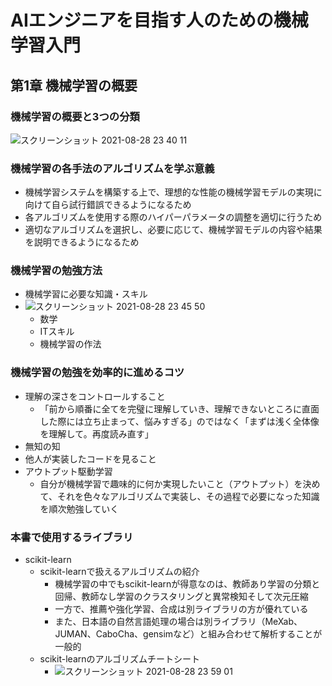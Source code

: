 # AIエンジニアを目指す人のための機械学習入門
## 第1章 機械学習の概要
### 機械学習の概要と3つの分類
![スクリーンショット 2021-08-28 23 40 11](https://user-images.githubusercontent.com/65819919/131221630-f35c356b-6767-426b-a157-9c59d27728bb.png)

### 機械学習の各手法のアルゴリズムを学ぶ意義
  - 機械学習システムを構築する上で、理想的な性能の機械学習モデルの実現に向けて自ら試行錯誤できるようになるため
  - 各アルゴリズムを使用する際のハイパーパラメータの調整を適切に行うため
  - 適切なアルゴリズムを選択し、必要に応じて、機械学習モデルの内容や結果を説明できるようになるため
### 機械学習の勉強方法
  - 機械学習に必要な知識・スキル
  - ![スクリーンショット 2021-08-28 23 45 50](https://user-images.githubusercontent.com/65819919/131221838-b01a364f-1d00-4d17-991f-6472e22ffbea.png)
    - 数学
    - ITスキル
    - 機械学習の作法
### 機械学習の勉強を効率的に進めるコツ
- 理解の深さをコントロールすること
  - 「前から順番に全てを完璧に理解していき、理解できないところに直面した際には立ち止まって、悩みすぎる」のではなく「まずは浅く全体像を理解して。再度読み直す」 
- 無知の知
- 他人が実装したコードを見ること
- アウトプット駆動学習
  - 自分が機械学習で趣味的に何か実現したいこと（アウトプット）を決めて、それを色々なアルゴリズムで実装し、その過程で必要になった知識を順次勉強していく
### 本書で使用するライブラリ
- scikit-learn
  - scikit-learnで扱えるアルゴリズムの紹介
    - 機械学習の中でもscikit-learnが得意なのは、教師あり学習の分類と回帰、教師なし学習のクラスタリングと異常検知そして次元圧縮
    - 一方で、推薦や強化学習、合成は別ライブラリの方が優れている
    - また、日本語の自然言語処理の場合は別ライブラリ（MeXab、JUMAN、CaboCha、gensimなど）と組み合わせて解析することが一般的
  - scikit-learnのアルゴリズムチートシート
    - ![スクリーンショット 2021-08-28 23 59 01](https://user-images.githubusercontent.com/65819919/131222201-e96bce52-42b0-4fec-ae37-c391017e9922.png)
